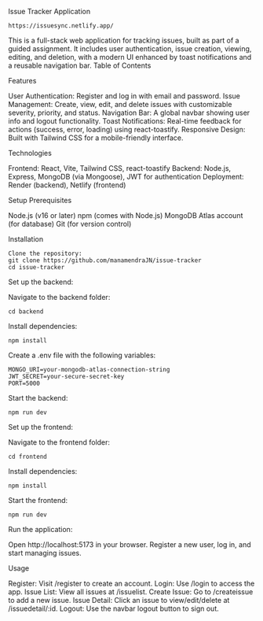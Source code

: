 Issue Tracker Application

    https://issuesync.netlify.app/

This is a full-stack web application for tracking issues, built as part of a guided assignment. It includes user authentication, issue creation, viewing, editing, and deletion, with a modern UI enhanced by toast notifications and a reusable navigation bar.
Table of Contents

Features

User Authentication: Register and log in with email and password.
Issue Management: Create, view, edit, and delete issues with customizable severity, priority, and status.
Navigation Bar: A global navbar showing user info and logout functionality.
Toast Notifications: Real-time feedback for actions (success, error, loading) using react-toastify.
Responsive Design: Built with Tailwind CSS for a mobile-friendly interface.

Technologies

Frontend: React, Vite, Tailwind CSS, react-toastify
Backend: Node.js, Express, MongoDB (via Mongoose), JWT for authentication
Deployment: Render (backend), Netlify (frontend)

Setup
Prerequisites

Node.js (v16 or later)
npm (comes with Node.js)
MongoDB Atlas account (for database)
Git (for version control)

Installation

    Clone the repository:
    git clone https://github.com/manamendraJN/issue-tracker
    cd issue-tracker


Set up the backend:

Navigate to the backend folder:

    cd backend
    
Install dependencies:

    npm install

Create a .env file with the following variables:

    MONGO_URI=your-mongodb-atlas-connection-string
    JWT_SECRET=your-secure-secret-key
    PORT=5000
    
Start the backend:

    npm run dev

Set up the frontend:

Navigate to the frontend folder:

    cd frontend

Install dependencies:

    npm install

Start the frontend:

    npm run dev

Run the application:

Open http://localhost:5173 in your browser.
Register a new user, log in, and start managing issues.

Usage

Register: Visit /register to create an account.
Login: Use /login to access the app.
Issue List: View all issues at /issuelist.
Create Issue: Go to /createissue to add a new issue.
Issue Detail: Click an issue to view/edit/delete at /issuedetail/:id.
Logout: Use the navbar logout button to sign out.
